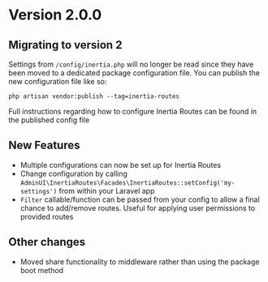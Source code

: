 # Version 2.0.0

## Migrating to version 2

Settings from `/config/inertia.php` will no longer be read since they have been moved to a dedicated package configuration file. You can publish the new configuration file like so:

```
php artisan vendor:publish --tag=inertia-routes
```

Full instructions regarding how to configure Inertia Routes can be found in the published config file

## New Features

- Multiple configurations can now be set up for Inertia Routes
- Change configuration by calling `AdminUI\InertiaRoutes\Facades\InertiaRoutes::setConfig('my-settings')` from within your Laravel app
- `Filter` callable/function can be passed from your config to allow a final chance to add/remove routes. Useful for applying user permissions to provided routes

## Other changes

- Moved share functionality to middleware rather than using the package boot method

